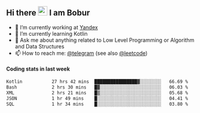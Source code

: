 ## Hi there <img src="https://media.giphy.com/media/hvRJCLFzcasrR4ia7z/giphy.gif" width="25px" height="25px"> I am Bobur

- 💼 I’m currently working at [Yandex](https://yandex.ru/)
- 🌱 I’m currently learning Kotlin
- 💬 Ask me about anything related to Low Level Programming or Algorithm and Data Structures
- 📫 How to reach me: [@telegram](https://t.me/octoant) (see also [@leetcode](https://leetcode.com/octoant/))    

#### Coding stats in last week

<!--START_SECTION:waka-->

```txt
Kotlin           27 hrs 42 mins  ████████████████▓░░░░░░░░   66.69 %
Bash             2 hrs 30 mins   █▓░░░░░░░░░░░░░░░░░░░░░░░   06.03 %
XML              2 hrs 21 mins   █▒░░░░░░░░░░░░░░░░░░░░░░░   05.68 %
JSON             1 hr 49 mins    █░░░░░░░░░░░░░░░░░░░░░░░░   04.41 %
SQL              1 hr 34 mins    █░░░░░░░░░░░░░░░░░░░░░░░░   03.80 %
```

<!--END_SECTION:waka-->

